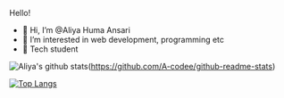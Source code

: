 Hello!

- 👋 Hi, I’m @Aliya Huma Ansari
- 👀 I’m interested in web development, programming etc
- 🌱 Tech student


<!---
A-codee/A-codee is a ✨ special ✨ repository because its `README.md` (this file) appears on your GitHub profile.
You can click the Preview link to take a look at your changes.
--->
![Aliya's github stats](https://github-readme-stats.vercel.app/api?username=A-codee)(https://github.com/A-codee/github-readme-stats)

[![Top Langs](https://github-readme-stats.vercel.app/api/top-langs/?username=A-codee)](https://github.com/A-codee/github-readme-stats)
